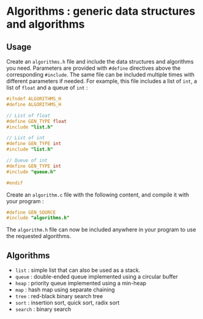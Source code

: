 # Algorithms : generic data structures and algorithms

## Usage

Create an `algorithms.h` file and include the data structures and algorithms you need.
Parameters are provided with `#define` directives above the corresponding `#include`.
The same file can be included multiple times with different parameters if needed.
For example, this file includes a list of `int`, a list of `float` and a queue of `int` :
```c
#ifndef ALGORITHMS_H
#define ALGORITHMS_H

// List of float
#define GEN_TYPE float
#include "list.h"

// List of int
#define GEN_TYPE int
#include "list.h"

// Queue of int
#define GEN_TYPE int
#include "queue.h"

#endif
```

Create an `algorithm.c` file with the following content, and compile it with your program :
```c
#define GEN_SOURCE
#include "algorithms.h"
```

The `algorithm.h` file can now be included anywhere in your program to use the requested algorithms.


## Algorithms

- `list` : simple list that can also be used as a stack.
- `queue` : double-ended queue implemented using a circular buffer
- `heap` : priority queue implemented using a min-heap
- `map` : hash map using separate chaining
- `tree` : red-black binary search tree
- `sort` : insertion sort, quick sort, radix sort
- `search` : binary search